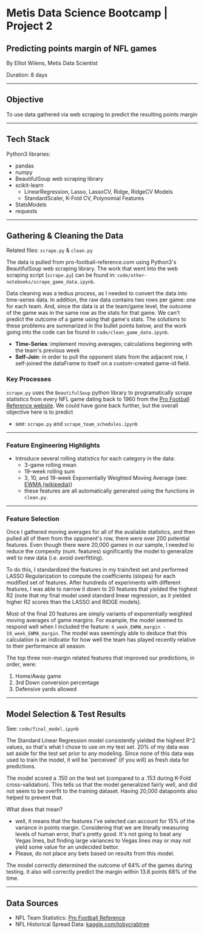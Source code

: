 # Metis Data Science Bootcamp | Project 2

## Predicting points margin of NFL games

By Elliot Wilens, Metis Data Scientist

Duration: 8 days 

---
## Objective

To use data gathered via web scraping to predict the resulting points margin 

---
## Tech Stack

Python3 libraries:
- pandas
- numpy
- BeautifulSoup web scraping library
- scikit-learn
  - LinearRegression, Lasso, LassoCV, Ridge, RidgeCV Models
  - StandardScaler, K-Fold CV, Polynomial Features
- StatsModels
- requests

---
## Gathering & Cleaning the Data

Related files: `scrape.py` & `clean.py`

The data is pulled from pro-football-reference.com using Python3's BeautifulSoup web scraping library. The work that went into the web scraping script (`scrape.py`) can be found in: `code/other-notebooks/scrape_game_data.ipynb`.

Data cleaning was a tedius process, as I needed to convert the data into time-series data. In addition, the raw data contains two rows per game: one for each team. And, since the data is at the team/game level, the outcome of the game was in the same row as the stats for that game. We can't predict the outcome of a game using that game's stats. The solutions to these problems are summarized in the bullet points below, and the work going into the code can be found in `code/clean_game_data.ipynb`.

- **Time-Series**: implement moving averages; calculations beginning with the team's previous week
- **Self-Join**: in order to pull the opponent stats from the adjacent row, I self-joined the dataFrame to itself on a custom-created game-id field. 

### Key Processes

`scrape.py` uses the `BeautifulSoup` python library to programatically scrape statistics from every NFL game dating back to 1960 from the [Pro Football Reference website](pro-football-reference.com). We could have gone back further, but the overall objective here is to predict	
  * see: `scrape.py` and `scrape_team_schedules.ipynb`

---
### Feature Engineering Highlights

* Introduce several rolling statistics for each category in the data:
  * 3-game rolling mean 
  * 19-week rolling sum 
  * 3, 10, and 19-week Exponentially Weighted Moving Average (see: [EWMA (wikipedia)](https://en.wikipedia.org/wiki/Moving_average#Exponential%20moving%20average))
  * these features are all automatically generated using the functions in `clean.py`. 

---
### Feature Selection

Once I gathered moving averages for all of the available statistics, and then pulled all of them from the opponent's row, there were over 200 potential features. Even though there were 20,000 games in our sample, I needed to reduce the compexity (num. features) significantly the model to generalize well to new data (i.e. avoid overfitting).

To do this, I standardized the features in my train/test set and performed LASSO Regularization to compute the coefficients (slopes) for each modified set of features. After hundreds of experiments with different features, I was able to narrow it down to 20 features that yielded the highest R2 (note that my final model used standard linear regression, as it yielded higher R2 scores than the LASSO and RIDGE models).

Most of the final 20 features are simply variants of exponentially weighted moving averages of game margins. For example, the model seemed to respond well when I included the feature: `4_week_EWMA_margin - 19_week_EWMA_margin`. The model was seemingly able to deduce that this calculation is an indicator for how well the team has played recently relative to their performance all season.

The top three non-margin related features that improved our predictions, in order, were:

1. Home/Away game
2. 3rd Down conversion percentage
3. Defensive yards allowed

---
## Model Selection & Test Results

See: `code/final_model.ipynb`

The Standard Linear Regression model consistently yielded the highest R^2 values, so that's what I chose to use on my test set. 20% of my data was set aside for the test set prior to any modeling. Since none of this data was used to train the model, it will be 'perceived' (if you will) as fresh data for predictions.  

The model scored a .150 on the test set (compared to a .153 during K-Fold cross-validation). This tells us that the model generalized fairly well, and did not seem to be overfit to the training dataset. Having 20,000 datapoints also helped to prevent that.

What does that mean?

- well, it means that the features I've selected can account for 15% of the variance in points margin. Considering that we are literally measuring levels of human error, that's pretty good. It's not going to beat any Vegas lines, but finding large variances to Vegas lines may or may not yield some value for an undecided bettor.
- Please, do not place any bets based on results from this model.

The model correctly determined the outcome of 64% of the games during testing. It also will correctly predict the margin within 13.8 points 68% of the time.

---
## Data Sources

- NFL Team Statistics: [Pro Football Reference](pro-football-reference.com)
- NFL Historical Spread Data: [kaggle.com/tobycrabtree](https://www.kaggle.com/tobycrabtree/nfl-scores-and-betting-data)

